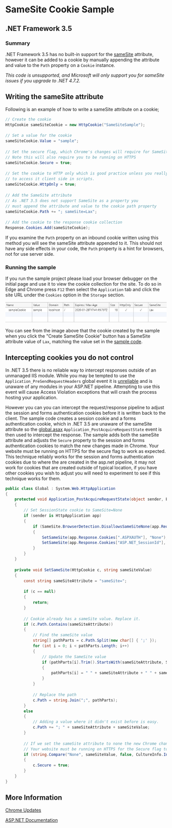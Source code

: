 ﻿# SameSite Cookie Sample
## .NET Framework 3.5
### Summary

.NET Framework 3.5 has no built-in support for the [sameSite](https://www.owasp.org/index.php/SameSite) attribute, however it can be added to a cookie by 
manually appending the attribute and value to the `Path` property on a `Cookie` instance.

*This code is unsupported, and Microsoft will only support you for sameSite issues if you upgrade to .NET 4.7.2.*

## <a name="sampleCode"></a>Writing the sameSite attribute

Following is an example of how to write a sameSite attribute on a cookie;

```c#
// Create the cookie
HttpCookie sameSiteCookie = new HttpCookie("SameSiteSample");

// Set a value for the cookie
sameSiteCookie.Value = "sample";

// Set the secure flag, which Chrome's changes will require for SameSite none.
// Note this will also require you to be running on HTTPS
sameSiteCookie.Secure = true;

// Set the cookie to HTTP only which is good practice unless you really do need
// to access it client side in scripts.
sameSiteCookie.HttpOnly = true;

// Add the SameSite attribute
// As .NET 3.5 does not support SameSite as a property you
// must append the attribute and value to the cookie path property
sameSiteCookie.Path += "; sameSite=Lax";

// Add the cookie to the response cookie collection
Response.Cookies.Add(sameSiteCookie);
```

If you examine the `Path` property on an inbound cookie written using this method you will see the sameSite attribute appended to it.
This should not have any side effects in your code, the `Path` property is a hint for browsers, not for use server side.

### Running the sample

If you run the sample project please load your browser debugger on the initial page and use it to view the cookie collection for the site.
To do so in Edge and Chrome press `F12` then select the `Application` tab and click the site URL under the `Cookies` option in the `Storage` section.

![Browser Debugger Cookie List](BrowserDebugger.jpg)

You can see from the image above that the cookie created by the sample when you click the "Create SameSite Cookie" button has a SameSite attribute value of `Lax`,
matching the value set in the [sample code](#sampleCode).

## Intercepting cookies you do not control

In .NET 3.5 there is no reliable way to intercept responses outside of an unmanaged IIS module. While you may be tempted to use the `Application_PreSendRequestHeaders`
global event it is [unreliable](https://docs.microsoft.com/en-us/dotnet/api/system.web.httpapplication.presendrequestheaders?view=netframework-3.5) and is unaware 
of any modules in your ASP.NET pipeline. Attempting to use this event will cause Access Violation exceptions that will crash the process hosting your application. 

However you can you can intercept the request/response pipeline to adjust the session and forms authentication cookies before it is written back to the client. The sample code creates a session 
cookie and a forms authentication cookie, which in .NET 3.5 are unaware of the sameSite attribute so the 
[global.asax](Global.asax.cs) `Application_PostAcquireRequestState` event is then used to intercept the response. 
The sample adds both the sameSite attribute and adjusts the `Secure` property to the session and forms authentication 
cookies to match the new changes made in Chrome. Your website must be running on HTTPS for the secure flag to work as 
expected. This technique reliably works for the session and forms authentication cookies due to where the are 
created in the asp.net pipeline, it may not work for cookies that are created outside of typical location, if
you have other cookies you wish to adjust you will need to experiment to see if this technique works for them.

```c#
public class Global : System.Web.HttpApplication
{
    protected void Application_PostAcquireRequestState(object sender, EventArgs e)
    {
        // Set SessionState cookie to SameSite=None
        if (sender is HttpApplication app)
        {
            if (SameSite.BrowserDetection.DisallowsSameSiteNone(app.Request.UserAgent))
            {
                SetSameSite(app.Response.Cookies[".ASPXAUTH"], "None");
                SetSameSite(app.Response.Cookies["ASP.NET_SessionId"], "None");
            }
        }
    }

    private void SetSameSite(HttpCookie c, string sameSiteValue)
    {
        const string sameSiteAttribute = "sameSite=";

        if (c == null)
        {
            return;
        }

        // Cookie already has a sameSite value. Replace it.
        if (c.Path.Contains(sameSiteAttribute))
        {
            // Find the sameSite value
            string[] pathParts = c.Path.Split(new char[] { ';' });
            for (int i = 0; i < pathParts.Length; i++)
            {
                // Update the SameSite value
                if (pathParts[i].Trim().StartsWith(sameSiteAttribute, StringComparison.InvariantCulture))
                {
                    pathParts[i] = " " + sameSiteAttribute + " " + sameSiteValue;
                }
            }

            // Replace the path
            c.Path = string.Join(";", pathParts);
        }
        else
        {
            // Adding a value where it didn't exist before is easy.
            c.Path += "; " + sameSiteAttribute + sameSiteValue;
        }

        // If we set the sameSite attribute to none the new Chrome changes also need it to be marked as secure.
        // Your website must be running on HTTPS for the Secure flag to work as expected.
        if (string.Compare("None", sameSiteValue, false, CultureInfo.InvariantCulture) == 0)
        {
            c.Secure = true;
        }
    }
}
```

## More Information

[Chrome Updates](https://www.chromium.org/updates/same-site)

[ASP.NET Documentation](https://docs.microsoft.com/en-us/aspnet/samesite/system-web-samesite)
